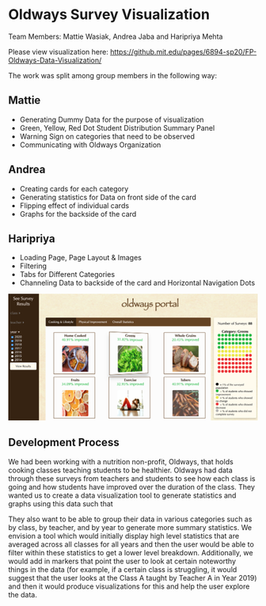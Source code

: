  # Oldways Survey Visualization
 Team Members: Mattie Wasiak, Andrea Jaba and Haripriya Mehta
 
 Please view visualization here: https://github.mit.edu/pages/6894-sp20/FP-Oldways-Data-Visualization/
 
 The work was split among group members in the following way:
 
 ## Mattie
 * Generating Dummy Data for the purpose of visualization
 * Green, Yellow, Red Dot Student Distribution Summary Panel
 * Warning Sign on categories that need to be observed
 * Communicating with Oldways Organization


 ## Andrea
 * Creating cards for each category
 * Generating statistics for Data on front side of the card
 * Flipping effect of individual cards
 * Graphs for the backside of the card
 
 
## Haripriya
* Loading Page, Page Layout & Images
* Filtering 
* Tabs for Different Categories 
* Channeling Data to backside of the card and Horizontal Navigation Dots


![Screenshot 1 of Visualization](screen1.png)


## Development Process

We had been working with a nutrition non-profit, Oldways, that holds cooking classes teaching students to be healthier. Oldways had data through these surveys from teachers and students to see how each class is going and how students have improved over the duration of the class. They wanted us to create a data visualization tool to generate statistics and graphs using this data such that


They also want to be able to group their data in various categories such as by class, by teacher, and by year to generate more summary statistics. We envision a tool which would initially display high level statistics that are averaged across all classes for all years and then the user would be able to filter within these statistics to get a lower level breakdown. Additionally, we would add in markers that point the user to look at certain noteworthy things in the data (for example, if a certain class is struggling, it would suggest that the user looks at the Class A taught by Teacher A in Year 2019) and then it would produce visualizations for this and help the user explore the data.

